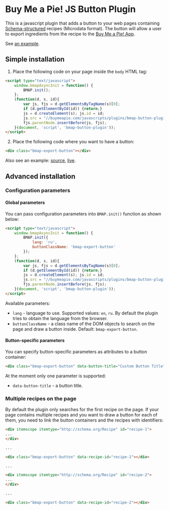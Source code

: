# Buy Me a Pie! JS Button Plugin

This is a javascript plugin that adds a button to your web pages containing [Schema-structured](https://schema.org/Recipe) recipes (Microdata format).
The button will allow a user to export ingredients from the recipe to the [Buy Me a Pie! App](http://buymeapie.com/).

See [an example](https://buymeapie.com/examples/bmap-button-plugin.html).

## Simple installation

1. Place the following code on your page inside the `body` HTML tag:

  ```html
  <script type="text/javascript">
      window.bmapAsyncInit = function() {
          BMAP.init();
      };
      (function(d, s, id){
          var js, fjs = d.getElementsByTagName(s)[0];
          if (d.getElementById(id)) {return;}
          js = d.createElement(s); js.id = id;
          js.src = "//buymeapie.com/javascripts/plugins/bmap-button-plugin.v1.js";
          fjs.parentNode.insertBefore(js, fjs);
      }(document, 'script', 'bmap-button-plugin'));
  </script>
  ```

2. Place the following code where you want to have a button:

  ```html
  <div class="bmap-export-button"></div>
  ```

Also see an example: [source](examples/recipe.html), [live](https://buymeapie.com/examples/bmap-button-plugin.html).

## Advanced installation

### Configuration parameters

#### Global parameters

You can pass configuration parameters into `BMAP.init()` function as shown below:

```html
<script type="text/javascript">
    window.bmapAsyncInit = function() {
        BMAP.init({
            lang: 'ru',
            buttonClassName: 'bmap-export-button'
        });
    };
    (function(d, s, id){
        var js, fjs = d.getElementsByTagName(s)[0];
        if (d.getElementById(id)) {return;}
        js = d.createElement(s); js.id = id;
        js.src = "//buymeapie.com/javascripts/plugins/bmap-button-plugin.v1.js";
        fjs.parentNode.insertBefore(js, fjs);
    }(document, 'script', 'bmap-button-plugin'));
</script>
```

Available parameters:

* `lang` - language to use. Supported values: `en`, `ru`. By default the plugin tries to obtain the language from the browser.
* `buttonClassName` - a class name of the DOM objects to search on the page and draw a button inside. Default: `bmap-export-button`.

#### Button-specific parameters

You can specify button-specific parameters as attributes to a button container:

```html
<div class="bmap-export-button" data-button-title="Custom Button Title"></div>
```

At the moment only one parameter is supported:

* `data-button-title` - a button title.

### Multiple recipes on the page

By default the plugin only searches for the first recipe on the page. If your page contains multiple recipes and you
want to draw a button for each of them, you need to link the button containers and the recipes with identifiers:

```html
<div itemscope itemtype="http://schema.org/Recipe" id="recipe-1">
...
</div>

...

<div class="bmap-export-button" data-recipe-id="recipe-1"></div>

...

<div itemscope itemtype="http://schema.org/Recipe" id="recipe-2">
...
</div>

...

<div class="bmap-export-button" data-recipe-id="recipe-2"></div>
```
